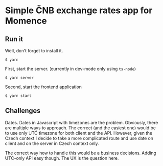 # Simple ČNB exchange rates app for Momence

## Run it

Well, don't forget to install it.

```
$ yarn
```

First, start the server. (currently in dev-mode only using `ts-node`)

```
$ yarn server
```

Second, start the frontend application

```
$ yarn start
```

## Challenges

Dates. Dates in Javascript with timezones are the problem. Obviously, there are multiple ways to approach. The correct (and the easiest one) would be to use only UTC timezone for both client and the API. However, given the Czech context I decide to take a more complicated route and use date on client and on the server in Czech context only.

The correct way how to handle this would be a business decisions. Adding UTC-only API easy though. The UX is the question here.
